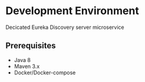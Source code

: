 # Development Environment
Decicated Eureka Discovery server microservice 

## Prerequisites
* Java 8
* Maven 3.x
* Docker/Docker-compose



